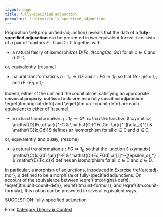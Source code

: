 ```yaml
---
layout: page
title: fully-specified adjunction
permalink: /context/fully-specified_adjunction
---
```

 Proposition  \ref{prop:unified-adjunction} reveals that the data of a **fully-specified adjunction** can be presented in two equivalent forms: it consists of a pair of functors $F : \mathsf{C} \rightleftarrows \mathsf{D} : G$ together with

-  a natural family of isomorphisms $\mathsf{D}(Fc,d) \mathrm{co}ng \mathsf{C}(c,Gd)$ for all $c \in \mathsf{C}$ and $d \in \mathsf{D}$,

or, equivalently,
[resume]
-  natural transformations $\eta : 1_\mathsf{C} \Rightarrow GF$ and $\epsilon : FG \Rightarrow 1_\mathsf{D}$ so that $G\epsilon \cdot \eta G = 1_G$ and $\epsilon F \cdot F \eta = 1_F$.

Indeed, either of the unit and the counit alone, satisfying an appropriate universal property, suffices to determine a fully specified adjunction: \eqref{itm:original-defn} and \eqref{itm:unit-counit-defn} are each equivalent to either of
[resume]
-  a natural transformation $\eta : 1_\mathsf{C} \Rightarrow GF$ so that the function
$ \xymatrix{ \mathsf{D}(Fc,d) \ar[r]^-G & \mathsf{C}(GFc,Gd) \ar[r]^-{(\eta_c)^*} & \mathsf{C}(c,Gd)}$ defines an isomorphism for all $c \in \mathsf{C}$ and $d \in \mathsf{D}$,

or, equivalently, and dually,
[resume]
-  a natural transformation $\epsilon : FG \Rightarrow 1_\mathsf{D}$ so that the function
$ \xymatrix{ \mathsf{C}(c,Gd) \ar[r]^-F & \mathsf{D}(Fc,FGd) \ar[r]^-{(\epsilon_d)_*} & \mathsf{D}(Fc,d)}$ defines an isomorphism for all $c \in \mathsf{C}$ and $d \in \mathsf{D}$.

In particular, a morphism of adjunctions, introduced in Exercise \ref{exc:adj-mor}, is defined to be a morphism of fully-specified adjunctions. On account of the equivalence between \eqref{itm:original-defn}, \eqref{itm:unit-counit-defn}, \eqref{itm:unit-formula}, and \eqref{itm:counit-formula}, this notion can be presented in several equivalent ways.


SUGGESTION: fully-specified adjunction

From [Category Theory in Context](https://mathgloss.github.io/MathGloss/context.html)